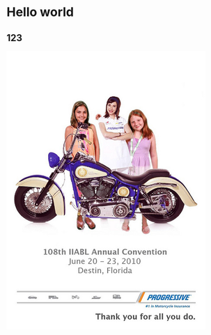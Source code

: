 # Hello world

## 123





!["0ktxb6fjjrhb2lm1mxy4ovyx76gcx45"](image/0ktxb6fjjrhb2lm1mxy4ovyx76gcx45.jpg  "hello world")
